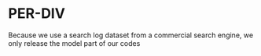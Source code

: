 # PER-DIV
Because we use a search log dataset from a commercial search engine, we only release the model part of our codes
